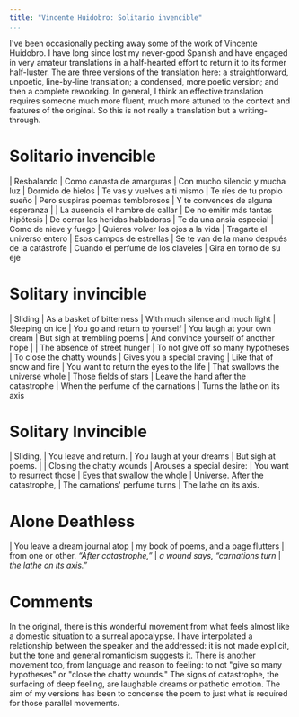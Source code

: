 ```yaml
---
title: "Vincente Huidobro: Solitario invencible"
...
```


I've been occasionally pecking away some of the work of Vincente Huidobro. I have long since lost my never-good Spanish and have engaged in very amateur translations in a half-hearted effort to return it to its former half-luster. The are three versions of the translation here: a straightforward, unpoetic, line-by-line translation; a condensed, more poetic version; and then a complete reworking. In general, I think an effective translation requires someone much more fluent, much more attuned to the context and features of the original. So this is not really a translation but a writing-through.

# Solitario invencible

| Resbalando
| Como canasta de amarguras
| Con mucho silencio y mucha luz
| Dormido de hielos
| Te vas y vuelves a ti mismo
| Te ríes de tu propio sueño
| Pero suspiras poemas temblorosos
| Y te convences de alguna esperanza
| 
| La ausencia el hambre de callar
| De no emitir más tantas hipótesis
| De cerrar las heridas habladoras
| Te da una ansia especial
| Como de nieve y fuego
| Quieres volver los ojos a la vida
| Tragarte el universo entero
| Esos campos de estrellas
| Se te van de la mano después de la catástrofe
| Cuando el perfume de los claveles
| Gira en torno de su eje

# Solitary invincible

| Sliding
| As a basket of bitterness
| With much silence and much light
| Sleeping on ice
| You go and return to yourself
| You laugh at your own dream
| But sigh at trembling poems
| And convince yourself of another hope
| 
| The absence of street hunger
| To not give off so many hypotheses
| To close the chatty wounds
| Gives you a special craving
| Like that of snow and fire
| You want to return the eyes to the life
| That swallows the universe whole
| Those fields of stars
| Leave the hand after the catastrophe
| When the perfume of the carnations
| Turns the lathe on its axis

# Solitary Invincible

| Sliding,
| You leave and return.
| You laugh at your dreams
| But sigh at poems.
| 
| Closing the chatty wounds
| Arouses a special desire:
| You want to resurrect those
| Eyes that swallow the whole
| Universe. After the catastrophe,
| The carnations' perfume turns
| The lathe on its axis.

# Alone Deathless

| You leave a dream journal atop
| my book of poems, and a page flutters
| from one or other. *“After catastrophe,”*
| *a wound says, “carnations turn*
| *the lathe on its axis.”* 

# Comments

In the original, there is this wonderful movement from what feels almost like a domestic situation to a surreal apocalypse. I have interpolated a relationship between the speaker and the addressed: it is not made explicit, but the tone and general romanticism suggests it. There is another movement too, from language and reason to feeling: to not "give so many hypotheses" or "close the chatty wounds." The signs of catastrophe, the surfacing of deep feeling, are laughable dreams or pathetic emotion. The aim of my versions has been to condense the poem to just what is required for those parallel movements.